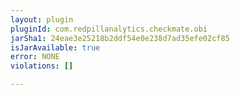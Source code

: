 ```yaml
---
layout: plugin
pluginId: com.redpillanalytics.checkmate.obi
jarSha1: 24eae3e25218b2ddf54e0e238d7ad35efe02cf85
isJarAvailable: true
error: NONE
violations: []

---
```

